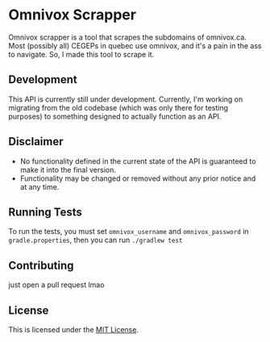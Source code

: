 # Omnivox Scrapper
Omnivox scrapper is a tool that scrapes the subdomains of omnivox.ca.
Most (possibly all) CEGEPs in quebec use omnivox, and it's a pain in the ass to navigate.
So, I made this tool to scrape it.

## Development
This API is currently still under development.
Currently, I'm working on migrating from the old codebase (which was only there for testing purposes)
to something designed to actually function as an API.

## Disclaimer
- No functionality defined in the current state of the API is guaranteed to make it into the final version.
- Functionality may be changed or removed without any prior notice and at any time.

## Running Tests
To run the tests, you must set `omnivox_username` and `omnivox_password` in `gradle.properties`,
then you can run `./gradlew test`

## Contributing
just open a pull request lmao

## License
This is licensed under the [MIT License](https://mit-license.org/).
